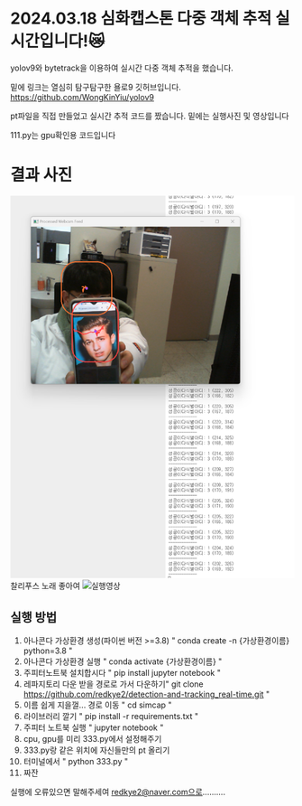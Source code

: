 # 2024.03.18 심화캡스톤 다중 객체 추적 실시간입니다!😿

yolov9와 bytetrack을 이용하여 실시간 다중 객체 추적을 했습니다.

밑에 링크는 열심히 탐구탐구한 욜로9 깃허브입니다.
https://github.com/WongKinYiu/yolov9

pt파일을 직접 만들었고 실시간 추적 코드를 짰습니다.
밑에는 실행사진 및 영상입니다

111.py는 gpu확인용 코드입니다

# 결과 사진
![ 다중객체 추적 실시간 실행사진 ](assets/1.png)
찰리푸스 노래 좋아여
![ 실행영상 ](assets/2.gif)

## 실행 방법
1. 아나콘다 가상환경 생성(파이썬 버전 >=3.8) " conda create -n {가상환경이름} python=3.8 "
2. 아나콘다 가상환경 실행 " conda activate {가상환경이름} "
3. 주피터노트북 설치합시다 " pip install jupyter notebook "
4. 레파지토리 다운 받을 경로로 가서 다운하기" git clone https://github.com/redkye2/detection-and-tracking_real-time.git "
5. 이름 쉽게 지을껄... 경로 이동 " cd simcap "
6. 라이브러리 깔기 " pip install -r requirements.txt "
7. 주피터 노트북 실행 " jupyter notebook "
8. cpu, gpu를 미리 333.py에서 설정해주기
9. 333.py랑 같은 위치에 자신들만의  pt 올리기
10. 터미널에서 " python 333.py "
11. 짜잔

실행에 오류있으면 말해주세여 redkye2@naver.com으로..........
